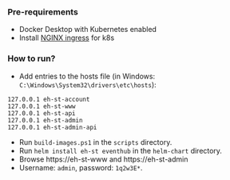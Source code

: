  ### Pre-requirements

* Docker Desktop with Kubernetes enabled
* Install [NGINX ingress](https://kubernetes.github.io/ingress-nginx/deploy/) for k8s

### How to run?

* Add entries to the hosts file (in Windows: `C:\Windows\System32\drivers\etc\hosts`):

````
127.0.0.1 eh-st-account
127.0.0.1 eh-st-www
127.0.0.1 eh-st-api
127.0.0.1 eh-st-admin
127.0.0.1 eh-st-admin-api
````

* Run `build-images.ps1` in the `scripts` directory.
* Run `helm install eh-st eventhub` in the `helm-chart` directory.
* Browse https://eh-st-www and https://eh-st-admin
* Username: `admin`, password: `1q2w3E*`.
